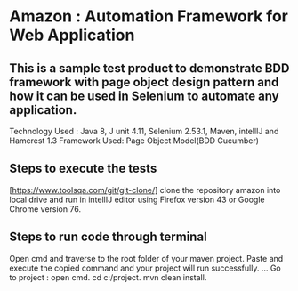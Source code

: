 # Amazon : Automation Framework for Web Application

## This is a sample test product to demonstrate BDD framework with page object design pattern and how it can be used in Selenium to automate any application.

Technology Used : Java 8, J unit 4.11, Selenium 2.53.1, Maven, intellIJ and Hamcrest 1.3
Framework Used: Page Object Model(BDD Cucumber)

## Steps to execute the tests 
[https://www.toolsqa.com/git/git-clone/]
clone the repository amazon into local drive and run in intellIJ editor using Firefox version 43 or Google Chrome version 76.

## Steps to run code through terminal
Open cmd and traverse to the root folder of your maven project. Paste and execute the copied command and your project will run successfully.
...
Go to project :
open cmd.
cd c:/project.
mvn clean install.
